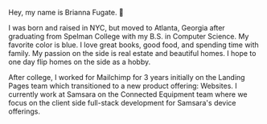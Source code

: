 Hey, my name is Brianna Fugate. 👋

I was born and raised in NYC, but moved to Atlanta, Georgia after graduating from Spelman College with my B.S. in Computer Science. My favorite color is blue. I love great books, good food, and spending time with family. My passion on the side is real estate and beautiful homes. I hope to one day flip homes on the side as a hobby. 

After college, I worked for Mailchimp for 3 years initially on the Landing Pages team which transitioned to a new product offering: Websites. I currently work at Samsara on the Connected Equipment team where we focus on the client side full-stack development for Samsara's device offerings. 
 

